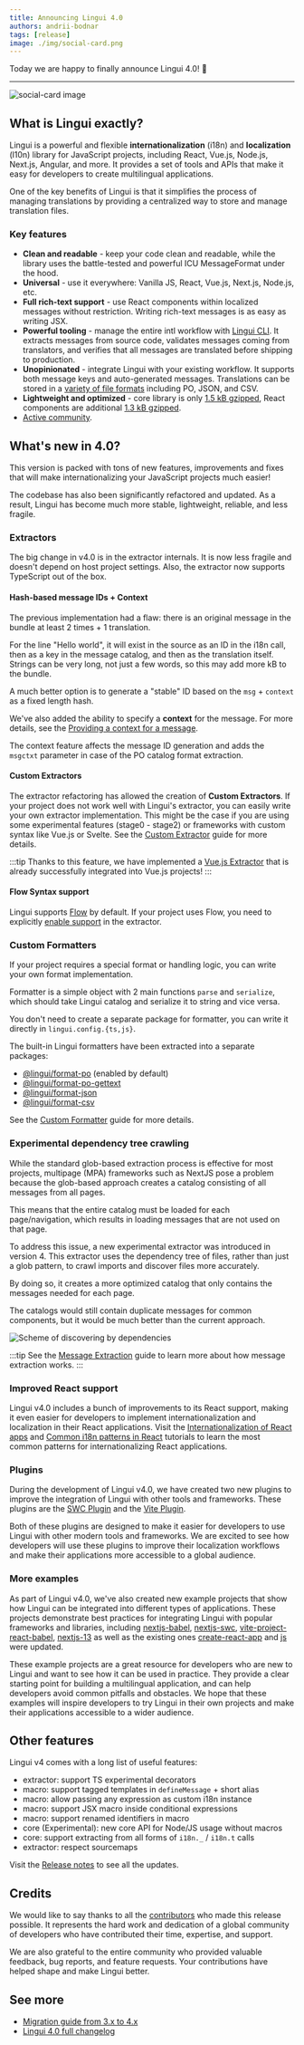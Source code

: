 ```yaml
---
title: Announcing Lingui 4.0
authors: andrii-bodnar
tags: [release]
image: ./img/social-card.png
---
```


Today we are happy to finally announce Lingui 4.0! 🥳️

---

![social-card image](./img/social-card.png)

## What is Lingui exactly?

Lingui is a powerful and flexible **internationalization** (i18n) and **localization** (l10n) library for JavaScript projects, including React, Vue.js, Node.js, Next.js, Angular, and more. It provides a set of tools and APIs that make it easy for developers to create multilingual applications.

One of the key benefits of Lingui is that it simplifies the process of managing translations by providing a centralized way to store and manage translation files.

### Key features

- **Clean and readable** - keep your code clean and readable, while the library uses the battle-tested and powerful ICU MessageFormat under the hood.
- **Universal** - use it everywhere: Vanilla JS, React, Vue.js, Next.js, Node.js, etc.
- **Full rich-text support** - use React components within localized messages without restriction. Writing rich-text messages is as easy as writing JSX.
- **Powerful tooling** - manage the entire intl workflow with [Lingui CLI](https://lingui.dev/tutorials/cli). It extracts messages from source code, validates messages coming from translators, and verifies that all messages are translated before shipping to production.
- **Unopinionated** - integrate Lingui with your existing workflow. It supports both message keys and auto-generated messages. Translations can be stored in a [variety of file formats](https://lingui.dev/ref/catalog-formats) including PO, JSON, and CSV.
- **Lightweight and optimized** - core library is only [1.5 kB gzipped](https://bundlephobia.com/result?p=@lingui/core), React components are additional [1.3 kB gzipped](https://bundlephobia.com/result?p=@lingui/react).
- [Active community](https://lingui.dev/misc/community).

## What's new in 4.0?

This version is packed with tons of new features, improvements and fixes that will make internationalizing your JavaScript projects much easier!

The codebase has also been significantly refactored and updated. As a result, Lingui has become much more stable, lightweight, reliable, and less fragile.

<!--truncate-->

### Extractors

The big change in v4.0 is in the extractor internals. It is now less fragile and doesn't depend on host project settings. Also, the extractor now supports TypeScript out of the box.

#### Hash-based message IDs + Context

The previous implementation had a flaw: there is an original message in the bundle at least 2 times + 1 translation.

For the line "Hello world", it will exist in the source as an ID in the i18n call, then as a key in the message catalog, and then as the translation itself. Strings can be very long, not just a few words, so this may add more kB to the bundle.

A much better option is to generate a "stable" ID based on the `msg` + `context` as a fixed length hash.

We've also added the ability to specify a **context** for the message. For more details, see the [Providing a context for a message](https://lingui.dev/tutorials/react-patterns#providing-a-context-for-a-message).

The context feature affects the message ID generation and adds the `msgctxt` parameter in case of the PO catalog format extraction.

#### Custom Extractors

The extractor refactoring has allowed the creation of **Custom Extractors**. If your project does not work well with Lingui's extractor, you can easily write your own extractor implementation. This might be the case if you are using some experimental features (stage0 - stage2) or frameworks with custom syntax like Vue.js or Svelte. See the [Custom Extractor](https://lingui.dev/guides/custom-extractor) guide for more details.

:::tip
Thanks to this feature, we have implemented a [Vue.js Extractor](https://lingui.dev/tutorials/extractor-vue) that is already successfully integrated into Vue.js projects!
:::

#### Flow Syntax support

Lingui supports [Flow](https://flow.org/) by default. If your project uses Flow, you need to explicitly [enable support](https://lingui.dev/guides/flow) in the extractor.

### Custom Formatters

If your project requires a special format or handling logic, you can write your own format implementation.

Formatter is a simple object with 2 main functions `parse` and `serialize`, which should take Lingui catalog and serialize it to string and vice versa.

You don't need to create a separate package for formatter, you can write it directly in `lingui.config.{ts,js}`.

The built-in Lingui formatters have been extracted into a separate packages:

- [@lingui/format-po](https://www.npmjs.com/package/@lingui/format-po) (enabled by default)
- [@lingui/format-po-gettext](https://www.npmjs.com/package/@lingui/format-po-gettext)
- [@lingui/format-json](https://www.npmjs.com/package/@lingui/format-json)
- [@lingui/format-csv](https://www.npmjs.com/package/@lingui/format-csv)

See the [Custom Formatter](https://lingui.dev/guides/custom-formatter) guide for more details.

### Experimental dependency tree crawling

While the standard glob-based extraction process is effective for most projects, multipage (MPA) frameworks such as NextJS pose a problem because the glob-based approach creates a catalog consisting of all messages from all pages.

This means that the entire catalog must be loaded for each page/navigation, which results in loading messages that are not used on that page.

To address this issue, a new experimental extractor was introduced in version 4. This extractor uses the dependency tree of files, rather than just a glob pattern, to crawl imports and discover files more accurately.

By doing so, it creates a more optimized catalog that only contains the messages needed for each page.

The catalogs would still contain duplicate messages for common components, but it would be much better than the current approach.

![Scheme of discovering by dependencies](/img/docs/extractor-deps-scheme.svg)

:::tip
See the [Message Extraction](https://lingui.dev/guides/message-extraction) guide to learn more about how message extraction works.
:::

### Improved React support

Lingui v4.0 includes a bunch of improvements to its React support, making it even easier for developers to implement internationalization and localization in their React applications. Visit the [Internationalization of React apps](https://lingui.dev/tutorials/react) and [Common i18n patterns in React](https://lingui.dev/tutorials/react-patterns) tutorials to learn the most common patterns for internationalizing React applications.

### Plugins

During the development of Lingui v4.0, we have created two new plugins to improve the integration of Lingui with other tools and frameworks. These plugins are the [SWC Plugin](https://lingui.dev/ref/swc-plugin) and the [Vite Plugin](https://lingui.dev/ref/vite-plugin).

Both of these plugins are designed to make it easier for developers to use Lingui with other modern tools and frameworks. We are excited to see how developers will use these plugins to improve their localization workflows and make their applications more accessible to a global audience.

### More examples

As part of Lingui v4.0, we've also created new example projects that show how Lingui can be integrated into different types of applications. These projects demonstrate best practices for integrating Lingui with popular frameworks and libraries, including [nextjs-babel](https://github.com/lingui/js-lingui/tree/main/examples/nextjs-babel), [nextjs-swc](https://github.com/lingui/js-lingui/tree/main/examples/nextjs-swc), [vite-project-react-babel](https://github.com/lingui/js-lingui/tree/main/examples/vite-project-react-babel), [nextjs-13](https://github.com/lingui/swc-plugin/tree/main/examples/nextjs-13) as well as the existing ones [create-react-app](https://github.com/lingui/js-lingui/tree/main/examples/create-react-app) and [js](https://github.com/lingui/js-lingui/tree/main/examples/js) were updated.

These example projects are a great resource for developers who are new to Lingui and want to see how it can be used in practice. They provide a clear starting point for building a multilingual application, and can help developers avoid common pitfalls and obstacles. We hope that these examples will inspire developers to try Lingui in their own projects and make their applications accessible to a wider audience.

## Other features

Lingui v4 comes with a long list of useful features:

- extractor: support TS experimental decorators
- macro: support tagged templates in `defineMessage` + short alias
- macro: allow passing any expression as custom i18n instance
- macro: support JSX macro inside conditional expressions
- macro: support renamed identifiers in macro
- core (Experimental): new core API for Node/JS usage without macros
- core: support extracting from all forms of `i18n._` / `i18n.t` calls
- extractor: respect sourcemaps

Visit the [Release notes](https://github.com/lingui/js-lingui/releases/tag/v4.0.0) to see all the updates.

## Credits

We would like to say thanks to all the [contributors](https://github.com/lingui/js-lingui/graphs/contributors) who made this release possible. It represents the hard work and dedication of a global community of developers who have contributed their time, expertise, and support.

We are also grateful to the entire community who provided valuable feedback, bug reports, and feature requests. Your contributions have helped shape and make Lingui better.

## See more

- [Migration guide from 3.x to 4.x](https://lingui.dev/releases/migration-4)
- [Lingui 4.0 full changelog](https://github.com/lingui/js-lingui/releases/tag/v4.0.0)
